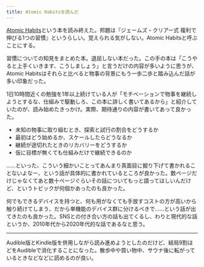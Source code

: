 ```yaml
---
title: Atomic Habitsを読んだ
---
```

[Atomic Habits](https://www.amazon.co.jp/dp/B07YY2WV6K)という本を読み終えた。邦題は『ジェームズ・クリアー式 複利で伸びる1つの習慣』というらしい。覚えられる気がしない。Atomic Habitsと呼ぶことにする。

習慣についての知見をまとめた本。退屈しない本だった。この手の本は「こうやると上手くいきます、こうしましょう」と言うだけの内容が多いように思うが、Atomic Habitsはそれらと比べると物事の背景にもう一歩二歩と踏み込んだ話が多い印象だった。

1日10時間近くの勉強を1年以上続けている人が「モチベーションで物事を継続しようとするな、仕組みで駆動しろ、この本に詳しく書いてあるから」と紹介していたのが、読み始めたきっかけ。実際、期待通りの内容が書いてあって良かった。

*   未知の物事に取り組むとき、探索と試行の割合をどうするか
*   最初はどう始めるか、スケールしたらどうなるか
*   継続が途切れたときのリカバリーをどうするか
*   仮に目標が無くても仕組みだけで継続できるのか

……といった、こういう細かいことってあんまり真面目に掘り下げて書かれることないよなー、という話が具体的に書かれているところが良かった。数ページだけじゃなくてあと数十ページぐらいその話についてもっと語ってほしいんだけど、というトピックが何個かあったのも良かった。

何でもできるデバイスを持つと、何も用がなくても手放すコストの方が高いから触り続けてしまう、だから単機能のデバイス群に分けるべきで……という話が出てきたのも良かった。SNSとの付き合い方の話も出てくるし、わりと現代的な話というか、2010年代から2020年代的な話であるなと思う。

* * *

Audible版とKindle版を併用しながら読み進めようとしたのだけど、結局9割ほどをAudibleで消化することになった。散歩中や買い物中、サウナ後に転がっているときなどなどに読めるのが良い。
